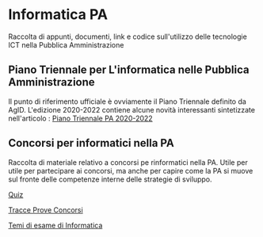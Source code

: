 # Informatica PA
Raccolta di appunti, documenti, link e codice sull'utilizzo delle tecnologie ICT nella Pubblica Amministrazione

## Piano Triennale per L'informatica nelle Pubblica Amministrazione

Il punto di riferimento ufficiale è ovviamente il Piano Triennale definito da AgID. L'edizione 2020-2022 contiene alcune novità interessanti sintetizzate nell'articolo : [Piano Triennale PA 2020-2022](PianoTriennalePA/piano_triennale_agid_2020.md)

## Concorsi per informatici nella PA 

Raccolta di materiale relativo a concorsi pe rinformatici nella PA. Utile per utile per partecipare ai concorsi, ma anche per capire come la PA si muove sul fronte delle competenze interne delle strategie di sviluppo.

[Quiz](Quiz_Concorsi)

[Tracce Prove Concorsi](Tracce_Prove_Concorsi)

[Temi di esame di Informatica](Temi_Esame_Informatica)


